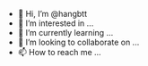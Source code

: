 - 👋 Hi, I’m @hangbtt
- 👀 I’m interested in ...
- 🌱 I’m currently learning ...
- 💞️ I’m looking to collaborate on ...
- 📫 How to reach me ...

<!---
hangbtt/hangbtt is a ✨ special ✨ repository because its `README.md` (this file) appears on your GitHub profile.
You can click the Preview link to take a look at your changes.
--->
